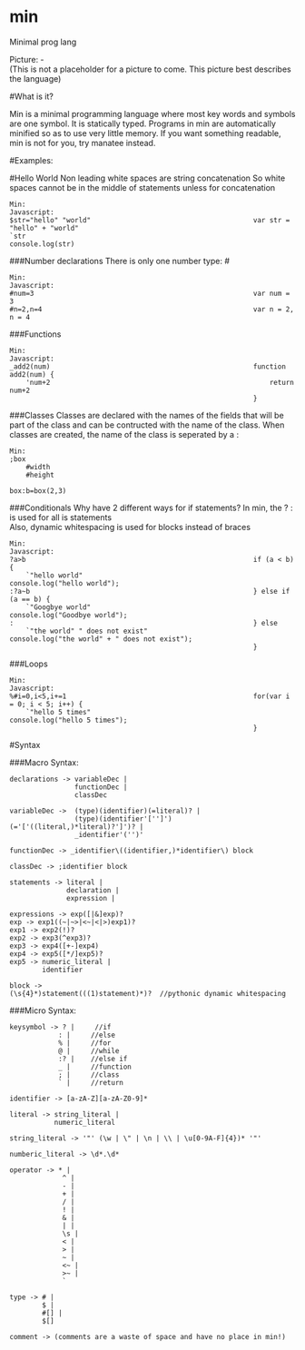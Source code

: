 min
===

Minimal prog lang

Picture: -  
    (This is not a placeholder for a picture to come. This picture best describes the language)  

#What is it?  

Min is a minimal programming language where most key words and symbols are one symbol. It is statically typed. Programs in min are automatically minified so as to use very little memory. If you want something readable, min is not for you, try manatee instead.


#Examples:

#Hello World
Non leading white spaces are string concatenation 
So white spaces cannot be in the middle of statements unless for concatenation
```
Min:                                                        Javascript:
$str="hello" "world"                                        var str = "hello" + "world"
`str                                                        console.log(str)
```
  

###Number declarations
There is only one number type: \#
```
Min:                                                        Javascript:
#num=3                                                      var num = 3
#n=2,n=4                                                    var n = 2, n = 4 
```

###Functions
```
Min:                                                        Javascript:
_add2(num)                                                  function add2(num) {
    'num+2                                                      return num+2
                                                            }
```

###Classes
Classes are declared with the names of the fields that will be part of the class and can be contructed with the name of the class. When classes are created, the name of the class is seperated by a :
```
Min:                                                       
;box                                                        
    #width
    #height
              
box:b=box(2,3)                                        
```


###Conditionals
Why have 2 different ways for if statements? In min, the ? : is used for all is statements  
Also, dynamic whitespacing is used for blocks instead of braces
```
Min:                                                        Javascript:
?a>b                                                        if (a < b) {  
    `"hello world"                                          console.log("hello world");  
:?a~b                                                       } else if (a == b) { 
    `"Googbye world"                                        console.log("Goodbye world"); 
:                                                           } else 
    `"the world" " does not exist"                          console.log("the world" + " does not exist");
                                                            }
``` 


###Loops
```
Min:                                                        Javascript:
%#i=0,i<5,i+=1                                              for(var i = 0; i < 5; i++) {
    `"hello 5 times"                                             console.log("hello 5 times"); 
                                                            }
``` 

#Syntax
 
###Macro Syntax:

```
declarations -> variableDec |  
                functionDec |  
                classDec  
                
variableDec ->  (type)(identifier)(=literal)? |  
                (type)(identifier'['']')(='['((literal,)*literal)?']')? |  
                _identifier'('')'  
                
functionDec -> _identifier\((identifier,)*identifier\) block

classDec -> ;identifier block
                
statements -> literal |  
              declaration |   
              expression |  
              
expressions -> exp([|&]exp)?  
exp -> exp1((~|~>|<~|<|>)exp1)?  
exp1 -> exp2(!)?  
exp2 -> exp3(^exp3)?  
exp3 -> exp4([+-]exp4)  
exp4 -> exp5([*/]exp5)?  
exp5 -> numeric_literal |
        identifier

block -> 
(\s{4}*)statement(((1)statement)*)?  //pythonic dynamic whitespacing  
```


###Micro Syntax:  
```
keysymbol -> ? |     //if  
            : |     //else  
            % |     //for
            @ |     //while  
            :? |    //else if  
            _ |     //function 
            ; |     //class
            ` |     //return 
            
identifier -> [a-zA-Z][a-zA-Z0-9]*  

literal -> string_literal |
           numeric_literal
           
string_literal -> '"' (\w | \" | \n | \\ | \u[0-9A-F]{4})* '"'  

numberic_literal -> \d*.\d*  

operator -> * |  
             ^ |  
             - |  
             + |  
             / |  
             ! |
             & |
             | |
             \s |  
             < |  
             > |  
             ~ |  
             <~ |  
             >~ |  
             `  
             
type -> # |  
        $ |  
        #[] |
        $[]
        
comment -> (comments are a waste of space and have no place in min!)  
```




